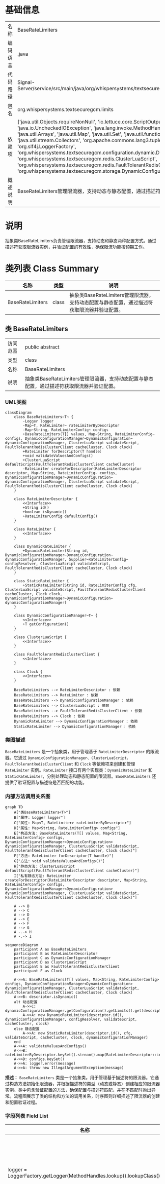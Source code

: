 # 基础信息

|      |      |
|------|------|
| 名称 | BaseRateLimiters |
| 编码语言 | .java |
| 代码路径 | Signal-Server/service/src/main/java/org/whispersystems/textsecuregcm/limits/BaseRateLimiters.java |
| 包名 | org.whispersystems.textsecuregcm.limits |
| 依赖项 | ['java.util.Objects.requireNonNull', 'io.lettuce.core.ScriptOutputType', 'java.io.IOException', 'java.io.UncheckedIOException', 'java.lang.invoke.MethodHandles', 'java.time.Clock', 'java.util.Arrays', 'java.util.Map', 'java.util.Set', 'java.util.function.Supplier', 'java.util.stream.Collectors', 'org.apache.commons.lang3.tuple.Pair', 'org.slf4j.Logger', 'org.slf4j.LoggerFactory', 'org.whispersystems.textsecuregcm.configuration.dynamic.DynamicConfiguration', 'org.whispersystems.textsecuregcm.redis.ClusterLuaScript', 'org.whispersystems.textsecuregcm.redis.FaultTolerantRedisClusterClient', 'org.whispersystems.textsecuregcm.storage.DynamicConfigurationManager'] |
| 概述说明 | BaseRateLimiters管理限流器，支持动态与静态配置，通过描述符获取并验证。 |

# 说明

抽象类BaseRateLimiters负责管理限流器，支持动态和静态两种配置方式。通过描述符获取限流器实例，并验证配置的有效性，确保限流功能按预期工作。

# 类列表 Class Summary

| 名称   | 类型  | 说明 |
|-------|------|-------------|
| BaseRateLimiters | class | 抽象类BaseRateLimiters管理限流器，支持动态配置与静态配置，通过描述符获取限流器并验证配置。 |



## 类 BaseRateLimiters

|      |      |
|------|------|
| 访问范围 | public abstract |
| 类型 | class |
| 名称 | BaseRateLimiters |
| 说明 | 抽象类BaseRateLimiters管理限流器，支持动态配置与静态配置，通过描述符获取限流器并验证配置。 |


### UML类图

```mermaid
classDiagram
    class BaseRateLimiters~T~ {
        -Logger logger
        -Map~T, RateLimiter~ rateLimiterByDescriptor
        -Map~String, RateLimiterConfig~ configs
        +BaseRateLimiters(T[] values, Map~String, RateLimiterConfig~ configs, DynamicConfigurationManager~DynamicConfiguration~ dynamicConfigurationManager, ClusterLuaScript validateScript, FaultTolerantRedisClusterClient cacheCluster, Clock clock)
        +RateLimiter forDescriptor(T handle)
        +void validateValuesAndConfigs()
        +ClusterLuaScript defaultScript(FaultTolerantRedisClusterClient cacheCluster)
        -RateLimiter createForDescriptor(RateLimiterDescriptor descriptor, Map~String, RateLimiterConfig~ configs, DynamicConfigurationManager~DynamicConfiguration~ dynamicConfigurationManager, ClusterLuaScript validateScript, FaultTolerantRedisClusterClient cacheCluster, Clock clock)
    }

    class RateLimiterDescriptor {
        <<Interface>>
        +String id()
        +boolean isDynamic()
        +RateLimiterConfig defaultConfig()
    }

    class RateLimiter {
        <<Interface>>
    }

    class DynamicRateLimiter {
        +DynamicRateLimiter(String id, DynamicConfigurationManager~DynamicConfiguration~ dynamicConfigurationManager, Supplier~RateLimiterConfig~ configResolver, ClusterLuaScript validateScript, FaultTolerantRedisClusterClient cacheCluster, Clock clock)
    }

    class StaticRateLimiter {
        +StaticRateLimiter(String id, RateLimiterConfig cfg, ClusterLuaScript validateScript, FaultTolerantRedisClusterClient cacheCluster, Clock clock, DynamicConfigurationManager~DynamicConfiguration~ dynamicConfigurationManager)
    }

    class DynamicConfigurationManager~T~ {
        <<Interface>>
        +T getConfiguration()
    }

    class ClusterLuaScript {
        <<Interface>>
    }

    class FaultTolerantRedisClusterClient {
        <<Interface>>
    }

    class Clock {
        <<Interface>>
    }

    BaseRateLimiters --> RateLimiterDescriptor : 依赖
    BaseRateLimiters --> RateLimiter : 依赖
    BaseRateLimiters --> DynamicConfigurationManager : 依赖
    BaseRateLimiters --> ClusterLuaScript : 依赖
    BaseRateLimiters --> FaultTolerantRedisClusterClient : 依赖
    BaseRateLimiters --> Clock : 依赖
    DynamicRateLimiter --> DynamicConfigurationManager : 依赖
    StaticRateLimiter --> DynamicConfigurationManager : 依赖
```

### 类图描述
`BaseRateLimiters` 是一个抽象类，用于管理基于 `RateLimiterDescriptor` 的限流器。它通过 `DynamicConfigurationManager`、`ClusterLuaScript`、`FaultTolerantRedisClusterClient` 和 `Clock` 等依赖项来创建和管理 `RateLimiter` 实例。`RateLimiter` 接口有两个实现类：`DynamicRateLimiter` 和 `StaticRateLimiter`，分别处理动态和静态配置的限流器。`BaseRateLimiters` 还提供了验证配置与描述符是否匹配的功能。


### 内部方法调用关系图

```mermaid
graph TD
    A["类BaseRateLimiters<T>"]
    B["属性: Logger logger"]
    C["属性: Map<T, RateLimiter> rateLimiterByDescriptor"]
    D["属性: Map<String, RateLimiterConfig> configs"]
    E["构造方法: BaseRateLimiters(T[] values, Map<String, RateLimiterConfig> configs, DynamicConfigurationManager<DynamicConfiguration> dynamicConfigurationManager, ClusterLuaScript validateScript, FaultTolerantRedisClusterClient cacheCluster, Clock clock)"]
    F["方法: RateLimiter forDescriptor(T handle)"]
    G["方法: void validateValuesAndConfigs()"]
    H["静态方法: ClusterLuaScript defaultScript(FaultTolerantRedisClusterClient cacheCluster)"]
    I["私有静态方法: RateLimiter createForDescriptor(RateLimiterDescriptor descriptor, Map<String, RateLimiterConfig> configs, DynamicConfigurationManager<DynamicConfiguration> dynamicConfigurationManager, ClusterLuaScript validateScript, FaultTolerantRedisClusterClient cacheCluster, Clock clock)"]

    A --> B
    A --> C
    A --> D
    A --> E
    A --> F
    A --> G
    A -.-> H
    A -.-> I
```

```mermaid
sequenceDiagram
    participant A as BaseRateLimiters
    participant B as RateLimiterDescriptor
    participant C as DynamicConfigurationManager
    participant D as ClusterLuaScript
    participant E as FaultTolerantRedisClusterClient
    participant F as Clock

    A->>A: BaseRateLimiters(T[] values, Map<String, RateLimiterConfig> configs, DynamicConfigurationManager<DynamicConfiguration> dynamicConfigurationManager, ClusterLuaScript validateScript, FaultTolerantRedisClusterClient cacheCluster, Clock clock)
    A->>B: descriptor.isDynamic()
    alt 动态配置
        A->>C: dynamicConfigurationManager.getConfiguration().getLimits().get(descriptor.id())
        A->>A: new DynamicRateLimiter(descriptor.id(), dynamicConfigurationManager, configResolver, validateScript, cacheCluster, clock)
    else 静态配置
        A->>A: new StaticRateLimiter(descriptor.id(), cfg, validateScript, cacheCluster, clock, dynamicConfigurationManager)
    end
    A->>A: validateValuesAndConfigs()
    A->>B: rateLimiterByDescriptor.keySet().stream().map(RateLimiterDescriptor::id).collect(Collectors.toSet())
    A->>D: configs.keySet()
    A->>A: logger.error(message)
    A->>A: throw new IllegalArgumentException(message)
```

**描述：**
`BaseRateLimiters` 类是一个抽象类，用于管理基于描述符的限流器。它通过构造方法初始化限流器，并根据描述符的类型（动态或静态）创建相应的限流器实例。类中包含验证配置的方法，确保配置与描述符匹配，并在不匹配时抛出异常。流程图展示了类的结构和方法的调用关系，时序图则详细描述了限流器的创建和配置验证过程。

### 字段列表 Field List

| 名称  | 类型  | 说明 |
|-------|-------|------|
| logger = LoggerFactory.getLogger(MethodHandles.lookup().lookupClass()) | Logger | 私有日志记录器初始化为当前类的日志实例。 |
| configs | Map<String, RateLimiterConfig> | 私有最终映射，键为字符串，值为限流配置。 |
| rateLimiterByDescriptor | Map<T, RateLimiter> | 私有映射存储限流器，键为类型T。 |

### 方法列表 Method List

| 名称  | 类型  | 说明 |
|-------|-------|------|
| createForDescriptor | RateLimiter | 根据描述符创建动态或静态限流器，使用配置、脚本、集群和时钟。 |
| validateValuesAndConfigs | void | 验证配置与限流器描述符是否匹配，不匹配则报错并抛出异常。 |
| forDescriptor | RateLimiter | 方法`RateLimiter forDescriptor`根据给定句柄返回对应的限流器实例。 |
| defaultScript | ClusterLuaScript | 静态方法加载Lua脚本，用于验证速率限制，异常时抛出未检查IO异常。 |




